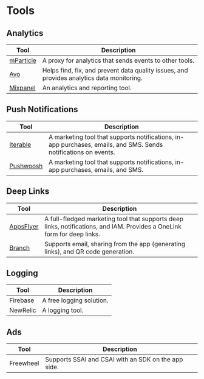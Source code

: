 # Tools

## Analytics

| Tool | Description |
| --- | --- |
| [mParticle](https://www.mparticle.com/) | A proxy for analytics that sends events to other tools. |
| [Avo](https://www.avo.app/) | Helps find, fix, and prevent data quality issues, and provides analytics data monitoring. |
| [Mixpanel](https://mixpanel.com/) | An analytics and reporting tool. |

## Push Notifications

| Tool | Description |
| --- | --- |
| [Iterable](https://iterable.com/) | A marketing tool that supports notifications, in-app purchases, emails, and SMS. Sends notifications on events. |
| [Pushwoosh](https://www.pushwoosh.com/) | A marketing tool that supports notifications, in-app purchases, emails, and SMS. |

## Deep Links

| Tool | Description |
| --- | --- |
| [AppsFlyer](https://www.appsflyer.com/) | A full-fledged marketing tool that supports deep links, notifications, and IAM. Provides a OneLink form for deep links. |
| [Branch](https://www.branch.io/) | Supports email, sharing from the app (generating links), and QR code generation. |

## Logging

| Tool | Description |
| --- | --- |
| Firebase | A free logging solution. |
| NewRelic | A logging tool. |

## Ads

| Tool | Description |
| --- | --- |
| Freewheel | Supports SSAI and CSAI with an SDK on the app side. |
